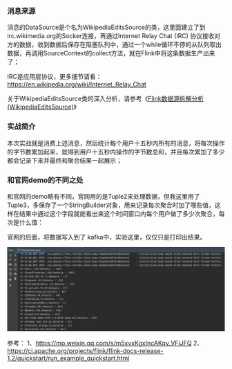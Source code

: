 ### 消息来源

消息的DataSource是个名为WikipediaEditsSource的类，这里面建立了到irc.wikimedia.org的Socker连接，再通过Internet Relay Chat (IRC) 协议接收对方的数据，收到数据后保存在阻塞队列中，通过一个while循环不停的从队列取出数据，再调用SourceContext的collect方法，就在Flink中将这条数据生产出来了；

IRC是应用层协议，更多细节请看：https://en.wikipedia.org/wiki/Internet_Relay_Chat

关于WikipediaEditsSource类的深入分析，请参考《[Flink数据源拆解分析(WikipediaEditsSource)](http://mp.weixin.qq.com/s?__biz=Mzg5MDIyODcyOQ==&mid=2247484533&idx=1&sn=debffd98997e7cb088b7e295c64c48a4&chksm=cfde9ee3f8a917f597f762465db0c4e0c419cdb5c9f0434f729d3632d6dae3b9ce697f7b1215&scene=21#wechat_redirect)》



### 实战简介

本次实战就是消费上述消息，然后统计每个用户十五秒内所有的消息，将每次操作的字节数累加起来，就得到用户十五秒内操作的字节数总和，并且每次累加了多少都会记录下来并最终和聚合结果一起展示；

### 和官网demo的不同之处

和官网的demo略有不同，官网用的是Tuple2来处理数据，但我这里用了Tuple3，多保存了一个StringBuilder对象，用来记录每次聚合时加了哪些值，这样在结果中通过这个字段就能看出来这个时间窗口内每个用户做了多少次聚合，每次是什么值：



官网的后面，将数据写入到了 kafka中，实验这里，仅仅只是打印出结果。

![](../some_files/WikipediaAnalysis.png)



参考：
1、https://mp.weixin.qq.com/s/m5xvxKgxIncAKqv_VFiJFQ
2、https://ci.apache.org/projects/flink/flink-docs-release-1.2/quickstart/run_example_quickstart.html
